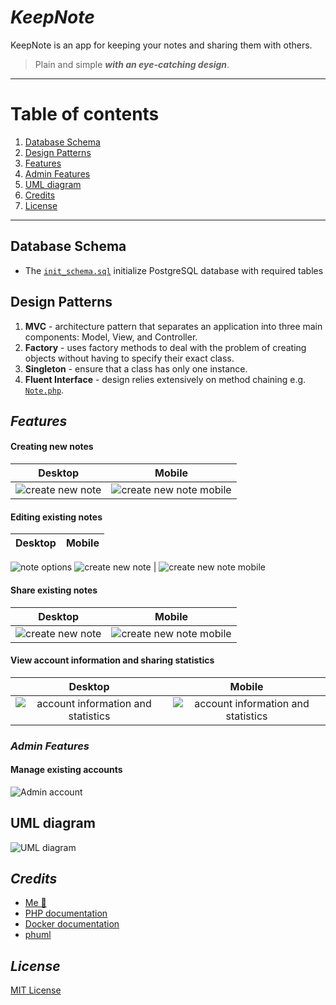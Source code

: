 # *KeepNote*

KeepNote is an app for keeping your notes and sharing them with others.
> Plain and simple ***with an eye-catching design***.

---
# Table of contents
1. [Database Schema](#database-schema)
1. [Design Patterns](#design-patterns)
1. [Features](#features)
1. [Admin Features](#admin-features)
1. [UML diagram](#uml-diagram)
1. [Credits](#credits)
1. [License](#license)
---
## Database Schema
- The [`init_schema.sql`](./docker/db/init/init_schema.sql) initialize PostgreSQL database with required tables

## Design Patterns
1. **MVC** - architecture pattern that separates an application into three main components: Model, View, and Controller.
1. **Factory** - uses factory methods to deal with the problem of creating objects without having to specify their exact class.
1. **Singleton** - ensure that a class has only one instance.
1. **Fluent Interface** - design relies extensively on method chaining e.g. [`Note.php`](/src/classes/Note.php).

## *Features*

#### Creating new **notes**
Desktop | Mobile
:---:|:---:
![create new note](/public/pics/new_note_form.png) | ![create new note mobile](/public/pics/new_note_form_mobile.png)
#### Editing existing **notes**
Desktop | Mobile
:---:|:---:
![note options](/public/pics/note_options.png)
![create new note](/public/pics/edit_note.png) | ![create new note mobile](/public/pics/edit_note_mobile.png)

#### Share existing **notes**
Desktop | Mobile
:---:|:---:
![create new note](/public/pics/shared_notes.png) | ![create new note mobile](/public/pics/shared_notes_mobile.png)
#### View account information and sharing statistics
Desktop | Mobile
:---:|:---:
![account information and statistics](/public/pics/account_info.png) | ![account information and statistics](/public/pics/account_info_mobile.png) 

### *Admin Features*

#### Manage existing accounts
![Admin account](/public/pics/admin_management.png)

## UML diagram

![UML diagram](/public/pics/UML_dot.png)

## *Credits*

- [Me 🙂](https://github.com/Jarsey45)
- [PHP documentation](https://www.php.net/manual/en/index.php)
- [Docker documentation](https://docs.docker.com)
- [phuml](https://github.com/MontealegreLuis/phuml)

## *License*
[MIT License](https://opensource.org/license/MIT)